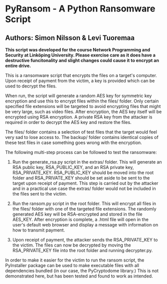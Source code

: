 # PyRansom - A Python Ransomware Script
## Authors: Simon Nilsson & Levi Tuoremaa

**This script was developed for the course Network Programming and Security at Linköping University. Please exercise care as it does have a destructive funcitonality and slight changes could cause it to encrypt an entire drive.**

This is a ransomware script that encrypts the files on a target's computer. Upon receipt of payment from the victim, a key is provided which can be used to decrypt the files.

When run, the script will generate a random AES key for symmetric key encryption and use this to encrypt files within the files/ folder. Only certain specified file extensions will be targeted to avoid encrypting files that might be very large, such as video files. After encryption, the AES key itself will be encrypted using RSA encryption. A private RSA key from the attacker is required in order to decrypt the AES key and restore the files.

The files/ folder contains a selection of test files that the target would feel very sad to lose access to. The backup/ folder contains identical copies of these test files in case something goes wrong with the encryption.

The following multi-step process can be followed to test the ransomware:

1. Run the generate_rsa.py script in the extras/ folder. This will generate an RSA public key, RSA_PUBLIC_KEY, and an RSA private key, RSA_PRIVATE_KEY. RSA_PUBLIC_KEY should be moved into the root folder and RSA_PRIVATE_KEY should be set aside to be sent to the target upon receipt of payment. This step is carried out by the attacker and in a practical use case the extras/ folder would not be included in the files sent to the victim.

2. Run the ransom.py script in the root folder. This will encrypt all files in the files/ folder with one of the targeted file extensions. The randomly generated AES key will be RSA-encrypted and stored in the file AES_KEY. After encryption is complete, a .html file will open in the user's default web browser and display a message with information on how to transmit payment.

3. Upon receipt of payment, the attacker sends the RSA_PRIVATE_KEY to the victim. The files can now be decrypted by moving the RSA_PRIVATE_KEY file into the root folder and running decrypter.py.

In order to make it easier for the victim to run the ransom script, the PyInstaller package can be used to make executable files with all dependencies bundled (in our case, the PyCryptodome library.) This is not demonstrated here, but has been tested and found to work as intended.
